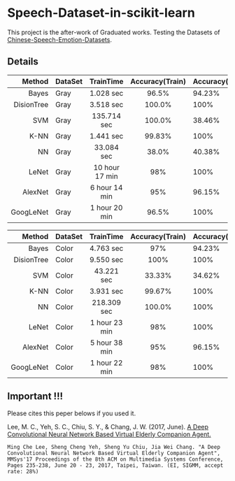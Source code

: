 # Speech-Dataset-in-scikit-learn

This project is the after-work of Graduated works.
Testing the Datasets of [Chinese-Speech-Emotion-Datasets](https://github.com/artmusic0/Chinese-Speech-Emotion-Datasets).

## Details

| Method     | DataSet | TrainTime      | Accuracy(Train) | Accuracy(Test) |
| ----------:|:------- |:--------------:|:---------------:|:-------------- |
| Bayes      | Gray    | 1.028 sec      | 96.5%           | 94.23%         |
| DisionTree | Gray    | 3.518 sec      | 100.0%          | 100%           |
| SVM        | Gray    | 135.714 sec    | 100.0%          | 38.46%         |
| K-NN       | Gray    | 1.441 sec      | 99.83%          | 100%           |
| NN         | Gray    | 33.084 sec     | 38.0%           | 40.38%         |
| LeNet      | Gray    | 10 hour 17 min | 98%             | 100%           |
| AlexNet    | Gray    | 6 hour 14 min  | 95%             | 96.15%         |
| GoogLeNet  | Gray    | 1 hour 20 min  | 96.5%           | 100%           |

| Method     | DataSet | TrainTime     | Accuracy(Train) | Accuracy(Test) |
| ----------:|:------- |:-------------:|:---------------:|:-------------- |
| Bayes      | Color   | 4.763 sec     | 97%             | 94.23%         |
| DisionTree | Color   | 9.550 sec     | 100%            | 100%           |
| SVM        | Color   | 43.221 sec    | 33.33%          | 34.62%         |
| K-NN       | Color   | 3.931 sec     | 99.67%          | 100%           |
| NN         | Color   | 218.309 sec   | 100.0%          | 100%           |
| LeNet      | Color   | 1 hour 23 min | 98%             | 100%           |
| AlexNet    | Color   | 5 hour 38 min | 95%             | 96.15%         |
| GoogLeNet  | Color   | 1 hour 22 min | 98%             | 100%           |

## Important !!!

Please cites this peper belows if you used it.

Lee, M. C., Yeh, S. C., Chiu, S. Y., & Chang, J. W. (2017, June). [A Deep Convolutional Neural Network Based Virtual Elderly Companion Agent.](http://dl.acm.org/citation.cfm?id=3083220)

```
Ming Che Lee, Sheng Cheng Yeh, Sheng Yu Chiu, Jia Wei Chang. "A Deep Convolutional Neural Network Based Virtual Elderly Companion Agent", MMSys'17 Proceedings of the 8th ACM on Multimedia Systems Conference, Pages 235-238, June 20 - 23, 2017, Taipei, Taiwan. (EI, SIGMM, accept rate: 28%)
```
